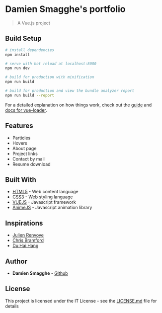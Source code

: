 # Damien Smagghe's portfolio

> A Vue.js project

## Build Setup

``` bash
# install dependencies
npm install

# serve with hot reload at localhost:8080
npm run dev

# build for production with minification
npm run build

# build for production and view the bundle analyzer report
npm run build --report
```

For a detailed explanation on how things work, check out the [guide](http://vuejs-templates.github.io/webpack/) and [docs for vue-loader](http://vuejs.github.io/vue-loader).

## Features

* Particles
* Hovers
* About page
* Project links
* Contact by mail
* Resume download

## Built With

* [HTML5](https://developer.mozilla.org/fr/docs/Web/HTML) - Web content language
* [CSS3](https://developer.mozilla.org/fr/docs/Web/CSS) - Web styling language
* [VUEJS](https://vuejs.org) - Javascript framework
* [AnimeJS](https://animejs.com/) - Javascript animation library

## Inspirations

* [Julien Renvoye](http://renvoye.com/)
* [Chris Bramford](https://chrisbramford.me)
* [Du Hai Hang](https://duhaihang.com/)

## Author

* **Damien Smagghe** - [Github](https://github.com/DamienSmagghe)

## License

This project is licensed under the IT License - see the [LICENSE.md](LICENSE.md) file for details


